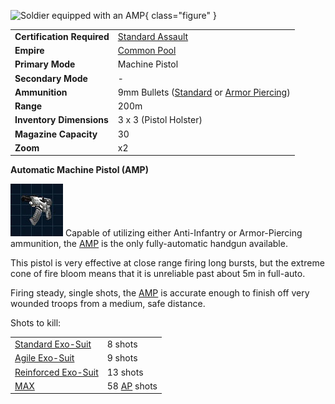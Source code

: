 ![ Soldier equipped
with an AMP](../images/PSScreenShot0292.jpg){ class="figure" }

|                            |                                                                                                          |
| -------------------------- | -------------------------------------------------------------------------------------------------------- |
| **Certification Required** | [Standard Assault](../certifications/Standard_Assault.md)                                                |
| **Empire**                 | [Common Pool](../terminology/Common_Pool.md)                                                             |
| **Primary Mode**           | Machine Pistol                                                                                           |
| **Secondary Mode**         | \-                                                                                                       |
| **Ammunition**             | 9mm Bullets ([Standard](../ammunition/9mm_Bullet.md) or [Armor Piercing](../ammunition/Armor_Piercing_9mm_Bullet.md)) |
| **Range**                  | 200m                                                                                                     |
| **Inventory Dimensions**   | 3 x 3 (Pistol Holster)                                                                                   |
| **Magazine Capacity**      | 30                                                                                                       |
| **Zoom**                   | x2                                                                                                       |

**Automatic Machine Pistol (AMP)**

![image:AMP-Icon.jpg](../images/AMP-Icon.jpg) Capable of utilizing either
Anti-Infantry or Armor-Piercing ammunition, the
[AMP](Automatic_Machine_Pistol.md) is the only fully-automatic handgun
available.

This pistol is very effective at close range firing long bursts, but the extreme
cone of fire bloom means that it is unreliable past about 5m in full-auto.

Firing steady, single shots, the [AMP](Automatic_Machine_Pistol.md) is accurate
enough to finish off very wounded troops from a medium, safe distance.

Shots to kill:

|                                                        |                                                 |
| ------------------------------------------------------ | ----------------------------------------------- |
| [Standard Exo-Suit](../armor/Standard_Exo-Suit.md)     | 8 shots                                         |
| [Agile Exo-Suit](../armor/Agile_Exo-Suit.md)           | 9 shots                                         |
| [Reinforced Exo-Suit](../armor/Reinforced_Exo-Suit.md) | 13 shots                                        |
| [MAX](../armor/Mechanized_Assault_Exo-Suit.md)         | 58 [AP](../terminology/Armor_Piercing.md) shots |



